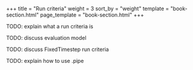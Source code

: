 +++
title = "Run criteria"
weight = 3
sort_by = "weight"
template = "book-section.html"
page_template = "book-section.html"
+++

TODO: explain what a run criteria is

TODO: discuss evaluation model

TODO: discuss FixedTimestep run criteria

TODO: explain how to use .pipe
